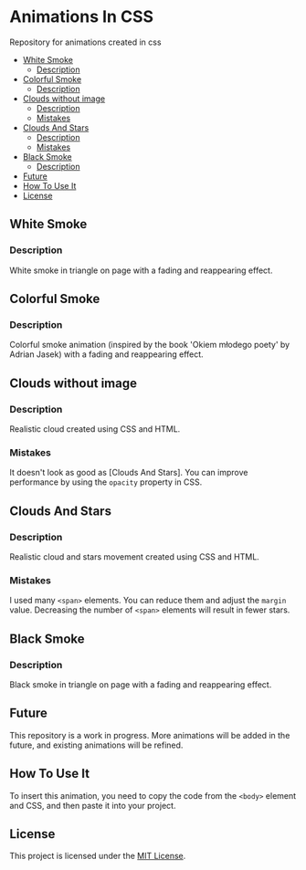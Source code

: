 # Animations In CSS

Repository for animations created in css

- [White Smoke](#white-smoke)
  - [Description](#description)
- [Colorful Smoke](#colorful-smoke)
  - [Description](#description)
- [Clouds without image](#clouds-without-image)
  - [Description](#description)
  - [Mistakes](#mistakes)
- [Clouds And Stars](#clouds-and-stars)
  - [Description](#description)
  - [Mistakes](#mistakes)
- [Black Smoke](#black-smoke)
  - [Description](#description)
- [Future](#future)
- [How To Use It](#how-to-use-it)
- [License](#license)

## White Smoke

### Description
  White smoke in triangle on page with a fading and reappearing effect.

## Colorful Smoke

### Description
  Colorful smoke animation (inspired by the book 'Okiem młodego poety' by Adrian Jasek) with a fading and reappearing effect.

## Clouds without image

### Description
  Realistic cloud created using CSS and HTML.
    
### Mistakes
  It doesn't look as good as [Clouds And Stars]. You can improve performance by using the `opacity` property in CSS.

## Clouds And Stars
  ### Description
  Realistic cloud and stars movement created using CSS and HTML.
    
  ### Mistakes
  I used many `<span>` elements. You can reduce them and adjust the `margin` value. Decreasing the number of `<span>` elements will result in fewer stars.
    
## Black Smoke

  ### Description
  Black smoke in triangle on page with a fading and reappearing effect.

## Future
This repository is a work in progress. More animations will be added in the future, and existing animations will be refined.

## How To Use It

To insert this animation, you need to copy the code from the `<body>` element and CSS, and then paste it into your project.

## License

This project is licensed under the [MIT License](https://opensource.org/license/mit/).
